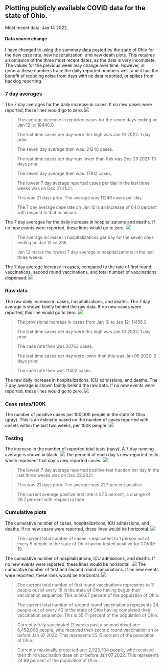 ## Plotting publicly available COVID data for the state of Ohio. 

Most recent data: Jan 14 2022. 

#### Data source change
I have changed to using the summary data posted by the state of Ohio for the new case rate,
    new hospitalization, and new death plots. This requires an omission of the three most recent dates,
                       as the data is very incomplete. The values for the previous week may change over time.
                       However, in general these numbers trace the daily reported numbers well, and it has the benefit
                       of reducing noise from days with no data reported, or spikes from backlog reporting. 

### 7 day averages
The 7 day averages for the daily increase in cases. If no new cases were reported, these lines would go to zero.
![](7dayaverage_cases.png)

>The average increase in reported cases for the seven days ending on Jan 12 is: 18440.0
>
>The last time cases per day were this high was Jan 10 2022: 1 day prior.
>
>The seven day average then was: 21240 cases.

>
>The last time cases per day was lower than this was Dec 29 2021: 13 days prior.
>
>The seven day average then was: 17812 cases.
>
>The lowest 7 day average reported cases per day in the last three weeks was on Dec 21 2021.
>
>This was 21 days prior. The average was 11246 cases per day.
>
>The 7 day average case rate on Jan 12 is an increase of 64.0 percent with respect to that minimum.

The 7 day averages for the daily increase in hospitalizations and deaths. If no new events were reported, these lines would go to zero.
![](7dayaverage_hospital.png)

>The average increase in hospitalizations per day for the seven days ending on Jan 12 is: 238
>
>Jan 12 marks the lowest 7 day average in hospitalizations in the last three weeks.

The 7 day average increase in cases, compared to the rate of first round vaccinations, second round vaccinations, and total number of vaccinations dispensed:
![](DailyVaccinationsCases.png)

### Raw data
The raw daily increase in cases, hospitalizations, and deaths. The 7 day average is shown faintly behind the raw data. If no new cases were reported, this line would go to zero.
![](DailyCases.png)

>The provisional increase in cases from Jan 10 to Jan 12: 11456.0 
>
>The last time cases per day were this high was Jan 10 2022: 1 day prior. 
>
>The case rate then was 20763 cases.
>
>The last time cases per day were lower than this was Jan 09 2022: 2 days prior. 
>
>The case rate then was 11402 cases.

The raw daily increase in hospitalizations, ICU admissions, and deaths. The 7 day average is shown faintly behind the raw data. If no new events were reported, these lines would go to zero.
![](DailyHospitalizations.png)

### Case rates/100K 

The number of positive cases per 100,000 people in the state of Ohio (gray). This is an estimate based on the number of cases reported with onsets within the last two weeks, per 100K people.
![](7dayaverage_rate.png)
### Testing

The increase in the number of reported total tests (navy). A 7 day running average is shown in black.
![](DailyTests.png)
The percent of each day's new reported tests which represent that day's new reported cases.
![](percentpositive_tests.png)

>The lowest 7 day average reported positive test fraction per day in the last three weeks was on Dec 22 2021.
>
>This was 21 days prior. The average was 21.7 percent positive. 
>
>The current average positive test rate is 27.5 percent, a change of 26.7 percent with respect to then. 

### Cumulative plots
The cumulative number of cases, hospitalizations, ICU admissions, and deaths. If no new cases were reported, these lines would be horizontal.
![](Cases.png)

>The current total number of cases is equivalent to 1 person out of every 5 people in the state of Ohio having tested positive for COVID-19.

The cumulative number of hospitalizations, ICU admissions, and deaths. If no new events were reported, these lines would be horizontal.
![](Hospitalizations.png)
The cumulative number of first and second round vaccinations. If no new events were reported, these lines would be horizontal.
![](Vaccinations.png)

>The current total number of first round vaccinations represents to 11 people out of every 18 in the state of Ohio having begun their vaccination sequence.
>This is 60.67 percent of the population of Ohio.

>The current total number of second round vaccinations represents 24 people out of every 43 in the state of Ohio having completed their vaccination sequence.
>This is 55.71 percent of the population of Ohio.

>Currently fully vaccinated (2 weeks past a second dose) are: 6,452,096 people, who received their second round vaccination on or before Jan 07 2022.
>This represents 55.15 percent of the population of Ohio.

>Currently maximally protected are: 2,923,704 people, who received their third vaccination dose on or before Jan 07 2022.
>This represents 24.99 percent of the population of Ohio.

